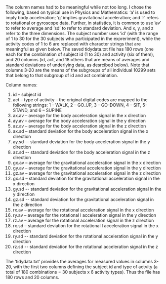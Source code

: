 The column names had to be meaningful while not too long. I chose the following, based on 
typical use in Physics and Mathematics:   ‘a’ is used to imply body acceleration; ‘g’ 
implies gravitational acceleration; and ‘r’ refers to rotational or gyroscope data. 
Further, in statistics, it is common to use ’av’ to refer  to average and ‘sd’ to refer to 
standard deviation.  And x, y, and z refer to the three dimensions.  The subject number uses 
‘id’ (with the range of 1 to 30 for the 30 subjects who participated in the expreriment), 
while the activity codes of 1 to 6 are replaced with character strings that are meaningful 
as given below. The saved tidydata.txt file has 180 rows (one each for the combination of 
subject id (1 to 30) and activity (six of them), and 20 columns (id, act, and 18 others that 
are means of averages and standard deviations of underlying data, as desrcibed below). Note 
that columns 3-20 are the means of the subgroups of all individual 10299 sets that belong to 
that subgroup of id and act combination. 

Column names:
1.	id – subject id
2.	act – type of activity – the original digital codes are mapped to the following strings: 1 – WALK, 2 – GO_UP, 3 – GO-DOWN, 4 – SIT, 5- STAND, and 6 – SUPINE
3.	ax.av – average for the body acceleration signal in the x direction
4.	ay.av – average for the body acceleration signal in the y direction
5.	az.av – average for the body acceleration signal in the z direction
6.	ax.sd – standard deviation for the body acceleration signal in the x direction
7.	ay.sd -- standard deviation for the body acceleration signal in the y direction
8.	az.sd -- standard deviation for the body acceleration signal in the z direction
9.	gx.av – average for the gravitational acceleration signal in the x direction
10.	gy.av – average for the gravitational acceleration signal in the y direction
11.	gz.av – average for the gravitational acceleration signal in the z direction
12.	gx.sd – standard deviation for the gravitational acceleration signal in the x direction
13.	gy.sd -- standard deviation for the gravitational acceleration signal in the y direction
14.	gz.sd -- standard deviation for the gravitational acceleration signal in the z direction
15.	rx.av – average for the rotational acceleration signal in the x direction
16.	ry.av – average for the rotational l acceleration signal in the y direction
17.	rz.av – average for the rotational  acceleration signal in the z direction
18.	rx.sd – standard deviation for the rotational l acceleration signal in the x direction
19.	ry.sd -- standard deviation for the rotational  acceleration signal in the y direction
20.	rz.sd -- standard deviation for the rotational acceleration signal in the z direction
 
The ‘tidydata.txt’ provides the averages for measured values in columns 3-20, with the first two 
columns defining the subject id and type of actvity (a total of 180 combinations = 30 subjects x 6 
activity types).   Thus the file has 180 rows and 20 columns. 

